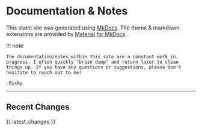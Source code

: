 # Documentation & Notes

This static site was generated using [MkDocs](https://www.mkdocs.org). The theme & markdown extensions are provided by [Material for MkDocs](https://squidfunk.github.io/mkdocs-material/).

!!! note

    The documentation/notes within this site are a constant work in progress. I often quickly "brain dump" and return later to clean things up. If you have any questions or suggestions, please don't hesitate to reach out to me! 
    
    -Ricky

---

## Recent Changes

{{ latest_changes }}